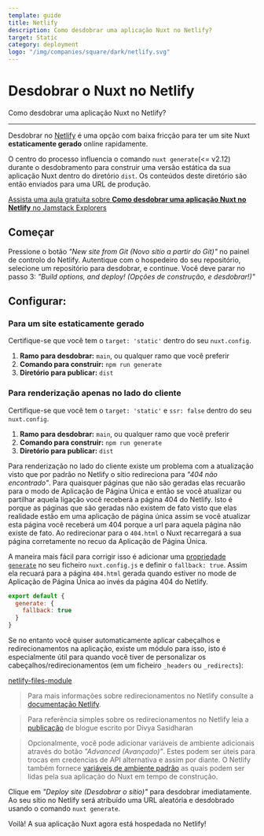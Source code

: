 ```yaml
---
template: guide
title: Netlify
description: Como desdobrar uma aplicação Nuxt no Netlify?
target: Static
category: deployment
logo: "/img/companies/square/dark/netlify.svg"
---
```

# Desdobrar o Nuxt no Netlify

Como desdobrar uma aplicação Nuxt no Netlify?

---

Desdobrar no [Netlify](https://www.netlify.com) é uma opção com baixa fricção para ter um site Nuxt **estaticamente gerado** online rapidamente.

O centro do processo influencia o comando `nuxt generate`(<= v2.12) durante o desdobramento para construir uma versão estática da sua aplicação Nuxt dentro do diretório `dist`. Os conteúdos deste diretório são então enviados para uma URL de produção.

<div class="Promo__Video">
  <a href="https://explorers.netlify.com/learn/get-started-with-nuxt/nuxt-generate-and-deploy" target="_blank">
    <p class="Promo__Video__Icon">
      Assista uma aula gratuita sobre <strong>Como desdobrar uma aplicação Nuxt no Netlify</strong> no Jamstack Explorers
    </p>
  </a>
</div>

## Começar

Pressione o botão _"New site from Git (Novo sítio a partir do Git)"_ no painel de controlo do Netlify. Autentique com o hospedeiro do seu repositório, selecione um repositório para desdobrar, e continue. Você deve parar no passo 3: _"Build options, and deploy! (Opções de construção, e desdobrar!)"_

## Configurar:

### Para um site estaticamente gerado

Certifique-se que você tem o `target: 'static'` dentro do seu `nuxt.config`.

1. **Ramo para desdobrar:** `main`, ou qualquer ramo que você preferir
1. **Comando para construir:** `npm run generate`
1. **Diretório para publicar:** `dist`

### Para renderização apenas no lado do cliente

Certifique-se que você tem o `target: 'static'` e `ssr: false` dentro do seu `nuxt.config`.

1. **Ramo para desdobrar:** `main`, ou qualquer ramo que você preferir
1. **Comando para construir:** `npm run generate`
1. **Diretório para publicar:** `dist`

Para renderização no lado do cliente existe um problema com a atualização visto que por padrão no Netlify o sítio redireciona para _"404 não encontrado"_. Para quaisquer páginas que não são geradas elas recuarão para o modo de Aplicação de Página Única e então se você atualizar ou partilhar aquela ligação você receberá a página 404 do Netlify. Isto é porque as páginas que são geradas não existem de fato visto que elas realidade estão em uma aplicação de página única assim se você atualizar esta página você receberá um 404 porque a url para aquela página não existe de fato. Ao redirecionar para o `404.html` o Nuxt recarregará a sua página corretamente no recuo da Aplicação de Página Única.

A maneira mais fácil para corrigir isso é adicionar uma [propriedade `generate`](/docs/configuration-glossary/configuration-generate#fallback) no seu ficheiro `nuxt.config.js` e definir o `fallback: true`. Assim ela recuará para a página `404.html` gerada quando estiver no mode de Aplicação de Página Única ao invés da página 404 do Netlify.

```js
export default {
  generate: {
    fallback: true
  }
}
```

Se no entanto você quiser automaticamente aplicar cabeçalhos e redirecionamentos na aplicação, existe um módulo para isso, isto é especialmente útil para quando você tiver de personalizar os cabeçalhos/redirecionamentos (em um ficheiro `_headers` ou `_redirects`):

[netlify-files-module](https://github.com/nuxt-community/netlify-files-module)

> Para mais informações sobre redirecionamentos no Netlify consulte a [documentação Netlify](https://www.netlify.com/docs/redirects/#rewrites-and-proxying).

> Para referência simples sobre os redirecionamentos no Netlify leia a [publicação](https://www.netlify.com/blog/2019/01/16/redirect-rules-for-all-how-to-configure-redirects-for-your-static-site) de blogue escrito por Divya Sasidharan

> Opcionalmente, você pode adicionar variáveis de ambiente adicionais através do botão _"Advanced (Avançado)"_. Estes podem ser úteis para trocas em credencias de API alternativa e assim por diante. O Netlify também fornece [variáveis de ambiente padrão](https://www.netlify.com/docs/build-settings/#build-environment-variables) as quais podem ser lidas pela sua aplicação do Nuxt em tempo de construção.

Clique em _"Deploy site (Desdobrar o sítio)"_ para desdobrar imediatamente. Ao seu sítio no Netlify será atribuído uma URL aleatória e desdobrado usando o comando `nuxt generate`.

Voilà! A sua aplicação Nuxt agora está hospedada no Netlify!
